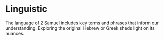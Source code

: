 # Linguistic

The language of 2 Samuel includes key terms and phrases that inform our understanding. Exploring the original Hebrew or Greek sheds light on its nuances.

